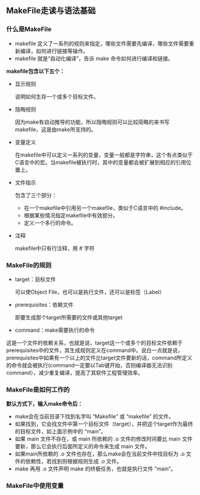 ## MakeFile走读与语法基础

### 什么是MakeFile

- makefile 定义了一系列的规则来指定，哪些文件需要先编译，哪些文件需要重新编译，如何进行链接等操作。
- makefile 就是“自动化编译”，告诉 make 命令如何进行编译和链接。

**makefile包含以下五个：**

- 显示规则

  说明如何生存一个或多个目标文件。


- 隐晦规则

  因为make有自动推导的功能，所以隐晦规则可以比较简略的来书写makefile，这是由make所支持的。

- 变量定义

  在makefile中可以定义一系列的变量，变量一般都是字符串，这个有点类似于C语言中的宏。当makefile被执行时，其中的变量都会被扩展到相应的引用位置上。

- 文件指示

  包含了三个部分：

  - 在一个makefile中引用另一个makefile，类似于C语言中的 #include。
  - 根据某些情况指定makefile中有效部分。
  - 定义一个多行的命令。


- 注释

  makefile中只有行注释，用 # 字符

### MakeFile的规则

- target：目标文件

  可以使Object File，也可以是执行文件，还可以是标签（Label）

- prerequisites：依赖文件

  即要生成那个target所需要的文件或其他target

- command：make需要执行的命令

这是一个文件的依赖关系，也就是说，target这一个或多个的目标文件依赖于prerequisites中的文件，其生成规则定义在command中。说白一点就是说，prerequisites中如果有一个以上的文件比target文件要新的话，command所定义的命令就会被执行(command一定要以Tab键开始，否则编译器无法识别command），减少重复编译，提高了其软件工程管理效率。

### MakeFile是如何工作的

**默认方式下，输入make命令后：**

- make会在当前目录下找到名字叫 “Makefile” 或 “makefile” 的文件。
- 如果找到，它会找文件中第一个目标文件（target），并把这个target作为最终的目标文件，如上面示例中的 “main”。
- 如果 main 文件不存在，或 main 所依赖的 .o 文件的修改时间要比 main 文件要新，那么它会执行后面所定义的命令来生成 main 文件。
- 如果main所依赖的 .o 文件也存在，那么make会在当前文件中找目标为 .o 文件的依赖性，若找到则根据规则生成 .o 文件。
- make 再用 .o 文件声明 make 的终极任务，也就是执行文件 ”main“。

### MakeFile中使用变量

